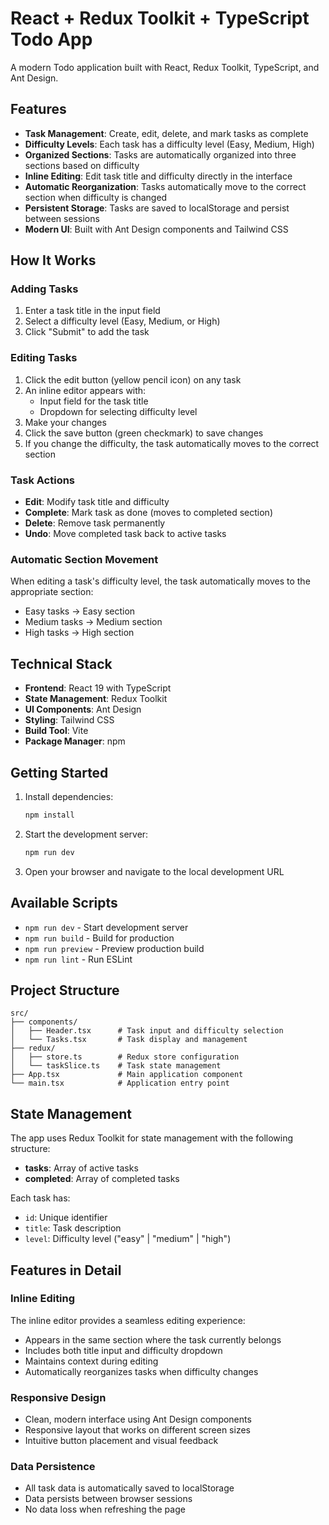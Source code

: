 # React + Redux Toolkit + TypeScript Todo App

A modern Todo application built with React, Redux Toolkit, TypeScript, and Ant Design.

## Features

- **Task Management**: Create, edit, delete, and mark tasks as complete
- **Difficulty Levels**: Each task has a difficulty level (Easy, Medium, High)
- **Organized Sections**: Tasks are automatically organized into three sections based on difficulty
- **Inline Editing**: Edit task title and difficulty directly in the interface
- **Automatic Reorganization**: Tasks automatically move to the correct section when difficulty is changed
- **Persistent Storage**: Tasks are saved to localStorage and persist between sessions
- **Modern UI**: Built with Ant Design components and Tailwind CSS

## How It Works

### Adding Tasks

1. Enter a task title in the input field
2. Select a difficulty level (Easy, Medium, or High)
3. Click "Submit" to add the task

### Editing Tasks

1. Click the edit button (yellow pencil icon) on any task
2. An inline editor appears with:
   - Input field for the task title
   - Dropdown for selecting difficulty level
3. Make your changes
4. Click the save button (green checkmark) to save changes
5. If you change the difficulty, the task automatically moves to the correct section

### Task Actions

- **Edit**: Modify task title and difficulty
- **Complete**: Mark task as done (moves to completed section)
- **Delete**: Remove task permanently
- **Undo**: Move completed task back to active tasks

### Automatic Section Movement

When editing a task's difficulty level, the task automatically moves to the appropriate section:

- Easy tasks → Easy section
- Medium tasks → Medium section
- High tasks → High section

## Technical Stack

- **Frontend**: React 19 with TypeScript
- **State Management**: Redux Toolkit
- **UI Components**: Ant Design
- **Styling**: Tailwind CSS
- **Build Tool**: Vite
- **Package Manager**: npm

## Getting Started

1. Install dependencies:

   ```bash
   npm install
   ```

2. Start the development server:

   ```bash
   npm run dev
   ```

3. Open your browser and navigate to the local development URL

## Available Scripts

- `npm run dev` - Start development server
- `npm run build` - Build for production
- `npm run preview` - Preview production build
- `npm run lint` - Run ESLint

## Project Structure

```
src/
├── components/
│   ├── Header.tsx      # Task input and difficulty selection
│   └── Tasks.tsx       # Task display and management
├── redux/
│   ├── store.ts        # Redux store configuration
│   └── taskSlice.ts    # Task state management
├── App.tsx             # Main application component
└── main.tsx            # Application entry point
```

## State Management

The app uses Redux Toolkit for state management with the following structure:

- **tasks**: Array of active tasks
- **completed**: Array of completed tasks

Each task has:

- `id`: Unique identifier
- `title`: Task description
- `level`: Difficulty level ("easy" | "medium" | "high")

## Features in Detail

### Inline Editing

The inline editor provides a seamless editing experience:

- Appears in the same section where the task currently belongs
- Includes both title input and difficulty dropdown
- Maintains context during editing
- Automatically reorganizes tasks when difficulty changes

### Responsive Design

- Clean, modern interface using Ant Design components
- Responsive layout that works on different screen sizes
- Intuitive button placement and visual feedback

### Data Persistence

- All task data is automatically saved to localStorage
- Data persists between browser sessions
- No data loss when refreshing the page
